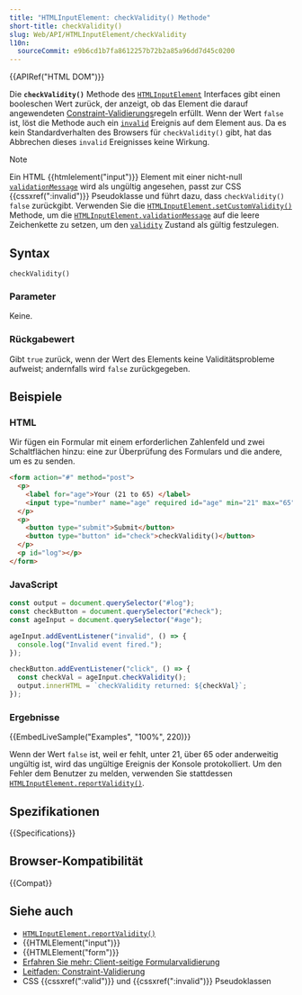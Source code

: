 ```yaml
---
title: "HTMLInputElement: checkValidity() Methode"
short-title: checkValidity()
slug: Web/API/HTMLInputElement/checkValidity
l10n:
  sourceCommit: e9b6cd1b7fa8612257b72b2a85a96dd7d45c0200
---
```


{{APIRef("HTML DOM")}}

Die **`checkValidity()`** Methode des [`HTMLInputElement`](/de/docs/Web/API/HTMLInputElement) Interfaces gibt einen booleschen Wert zurück, der anzeigt, ob das Element die darauf angewendeten [Constraint-Validierungs](/de/docs/Web/HTML/Guides/Constraint_validation)regeln erfüllt. Wenn der Wert `false` ist, löst die Methode auch ein [`invalid`](/de/docs/Web/API/HTMLInputElement/invalid_event) Ereignis auf dem Element aus. Da es kein Standardverhalten des Browsers für `checkValidity()` gibt, hat das Abbrechen dieses `invalid` Ereignisses keine Wirkung.

> [!NOTE]
> Ein HTML {{htmlelement("input")}} Element mit einer nicht-null [`validationMessage`](/de/docs/Web/API/HTMLInputElement/validationMessage) wird als ungültig angesehen, passt zur CSS {{cssxref(":invalid")}} Pseudoklasse und führt dazu, dass `checkValidity()` `false` zurückgibt. Verwenden Sie die [`HTMLInputElement.setCustomValidity()`](/de/docs/Web/API/HTMLInputElement/setCustomValidity) Methode, um die [`HTMLInputElement.validationMessage`](/de/docs/Web/API/HTMLInputElement/validationMessage) auf die leere Zeichenkette zu setzen, um den [`validity`](/de/docs/Web/API/HTMLInputElement/validity) Zustand als gültig festzulegen.

## Syntax

```js-nolint
checkValidity()
```

### Parameter

Keine.

### Rückgabewert

Gibt `true` zurück, wenn der Wert des Elements keine Validitätsprobleme aufweist; andernfalls wird `false` zurückgegeben.

## Beispiele

### HTML

Wir fügen ein Formular mit einem erforderlichen Zahlenfeld und zwei Schaltflächen hinzu: eine zur Überprüfung des Formulars und die andere, um es zu senden.

```html
<form action="#" method="post">
  <p>
    <label for="age">Your (21 to 65) </label>
    <input type="number" name="age" required id="age" min="21" max="65" />
  </p>
  <p>
    <button type="submit">Submit</button>
    <button type="button" id="check">checkValidity()</button>
  </p>
  <p id="log"></p>
</form>
```

### JavaScript

```js
const output = document.querySelector("#log");
const checkButton = document.querySelector("#check");
const ageInput = document.querySelector("#age");

ageInput.addEventListener("invalid", () => {
  console.log("Invalid event fired.");
});

checkButton.addEventListener("click", () => {
  const checkVal = ageInput.checkValidity();
  output.innerHTML = `checkValidity returned: ${checkVal}`;
});
```

### Ergebnisse

{{EmbedLiveSample("Examples", "100%", 220)}}

Wenn der Wert `false` ist, weil er fehlt, unter 21, über 65 oder anderweitig ungültig ist, wird das ungültige Ereignis der Konsole protokolliert. Um den Fehler dem Benutzer zu melden, verwenden Sie stattdessen [`HTMLInputElement.reportValidity()`](/de/docs/Web/API/HTMLInputElement/reportValidity).

## Spezifikationen

{{Specifications}}

## Browser-Kompatibilität

{{Compat}}

## Siehe auch

- [`HTMLInputElement.reportValidity()`](/de/docs/Web/API/HTMLInputElement/reportValidity)
- {{HTMLElement("input")}}
- {{HTMLElement("form")}}
- [Erfahren Sie mehr: Client-seitige Formularvalidierung](/de/docs/Learn_web_development/Extensions/Forms/Form_validation)
- [Leitfaden: Constraint-Validierung](/de/docs/Web/HTML/Guides/Constraint_validation)
- CSS {{cssxref(":valid")}} und {{cssxref(":invalid")}} Pseudoklassen
